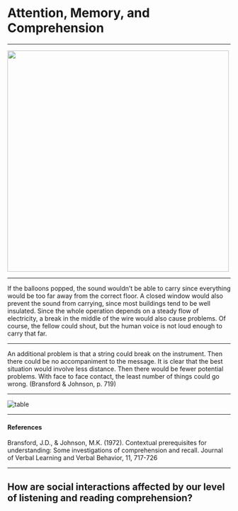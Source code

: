 # Attention, Memory, and Comprehension
---

<img src="https://github.com/idia640/vyud/blob/master/assets/img/comprehension_full%20context.png?raw=true" height="500">


---

If the balloons popped, the sound wouldn’t be able to carry since everything would be too far away from the correct floor. A closed window would also prevent the sound from carrying, since most buildings tend to be well insulated. Since the whole operation depends on a steady flow of electricity, a break in the middle of the wire would also cause problems. Of course, the fellow could shout, but the human voice is not loud enough to carry that far.

---

An additional problem is that a string could break on the instrument. Then there could be no accompaniment to the message. It is clear that the best situation would involve less distance. Then there would be fewer potential problems. With face to face contact, the least number of things could go wrong. (Bransford & Johnson, p. 719)


---


![table](https://github.com/idia640/vyud/blob/master/assets/img/comprehension_table1.png?raw=true)



---


#### References

Bransford, J.D., & Johnson, M.K. (1972). Contextual prerequisites for understanding: Some investigations of comprehension and recall. Journal of Verbal Learning and Verbal Behavior, 11, 717-726

---


## How are social interactions affected by our level of listening and reading comprehension?

